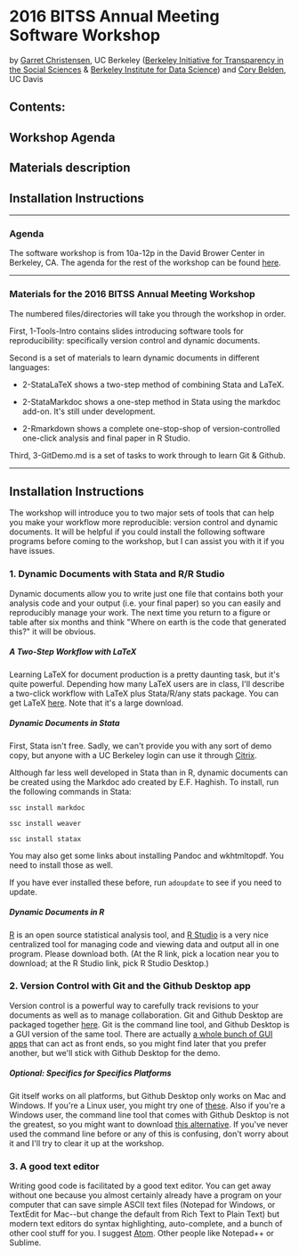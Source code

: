 # 2016 BITSS Annual Meeting Software Workshop
by [Garret Christensen](http://www.ocf.berkeley.edu/~garret),
UC Berkeley ([Berkeley Initiative for Transparency in the Social Sciences](http://www.bitss.org) & [Berkeley Institute for Data Science](http://bids.berkeley.edu))
and [Cory Belden](http://coryrbelden.weebly.com/), UC Davis

## Contents:
## Workshop Agenda
## Materials description
## Installation Instructions
-------------------------------
### Agenda
The software workshop is from 10a-12p in the David Brower Center in Berkeley, CA. The agenda for the rest of the workshop can be found [here](http://www.bitss.org/wp-content/uploads/2015/12/AM2016_Agenda-1.pdf).

-------------------------
### Materials for the 2016 BITSS Annual Meeting Workshop

The numbered files/directories will take you through the workshop in order.

First, 1-Tools-Intro contains slides introducing software tools for reproducibility: specifically version control and dynamic documents.

Second is a set of materials to learn dynamic documents in different languages:
* 2-StataLaTeX shows a two-step method of combining Stata and LaTeX.

* 2-StataMarkdoc shows a one-step method in Stata using the markdoc add-on. It's still under development.

* 2-Rmarkdown shows a complete one-stop-shop of version-controlled one-click analysis and final paper in R Studio.

Third, 3-GitDemo.md is a set of tasks to work through to learn Git & Github.

-----------

## Installation Instructions
The workshop will introduce you to two major sets of tools that can help you make your workflow more reproducible: version control and dynamic documents. It will be helpful if you could install the following software programs before coming to the workshop, but I can assist you with it if you have issues.


### 1. Dynamic Documents with Stata and  R/R Studio

Dynamic documents allow you to write just one file that contains both your analysis code and your output (i.e. your final paper) so you can easily and reproducibly manage your work. The next time you return to a figure or table after six months and think "Where on earth is the code that generated this?" it will be obvious.

##### A Two-Step Workflow with LaTeX
Learning LaTeX for document production is a pretty daunting task, but it's quite powerful. Depending how many LaTeX users are in class, I'll describe a two-click workflow with LaTeX plus Stata/R/any stats package. You can get LaTeX [here](https://latex-project.org/ftp.html). Note that it's a large download.

##### Dynamic Documents in Stata

First, Stata isn't free. Sadly, we can't provide you with any sort of demo copy, but anyone with a UC Berkeley login can use it through [Citrix](http://citrix.berkeley.edu).

Although far less well developed in Stata than in R, dynamic documents can be created using the Markdoc ado created by E.F. Haghish. To install, run the following commands in Stata:

```
ssc install markdoc

ssc install weaver

ssc install statax

```
You may also get some links about installing Pandoc and wkhtmltopdf. You need to install those as well.

If you have ever installed these before, run ```adoupdate``` to see if you need to update.

##### Dynamic Documents in R

[R](https://www.r-project.org/) is an open source statistical analysis tool, and [R Studio](https://www.rstudio.com/products/RStudio/) is a very nice centralized tool for managing code and viewing data and output all in one program. Please download both. (At the R link, pick a location near you to download; at the R Studio link, pick R Studio Desktop.)

### 2. Version Control with Git and the Github Desktop app

Version control is a powerful way to carefully track revisions to your documents as well as to manage collaboration. Git and Github Desktop are packaged together [here](https://desktop.github.com/). Git is the command line tool, and Github Desktop is a GUI version of the same tool. There are actually [a whole bunch of GUI apps](https://git-scm.com/downloads/guis) that can act as front ends, so you might find later that you prefer another, but we'll stick with Github Desktop for the demo.

##### Optional: Specifics for Specifics Platforms

Git itself works on all platforms, but Github Desktop only works on Mac and Windows. If you're a Linux user, you might try one of [these](https://git-scm.com/download/gui/linux). Also if you're a Windows user, the command line tool that comes with Github Desktop is not the greatest, so you might want to download [this alternative](https://git-scm.com/download/win). If you've never used the command line before or any of this is confusing, don't worry about it and I'll try to clear it up at the workshop.  


### 3. A good text editor

Writing good code is facilitated by a good text editor. You can get away without one because you almost certainly already have a program on your computer that can save simple ASCII text files (Notepad for Windows, or TextEdit for Mac--but change the default from Rich Text to Plain Text) but modern text editors do syntax highlighting, auto-complete, and a bunch of other cool stuff for you. I suggest [Atom](http://atom.io). Other people like Notepad++ or Sublime.
